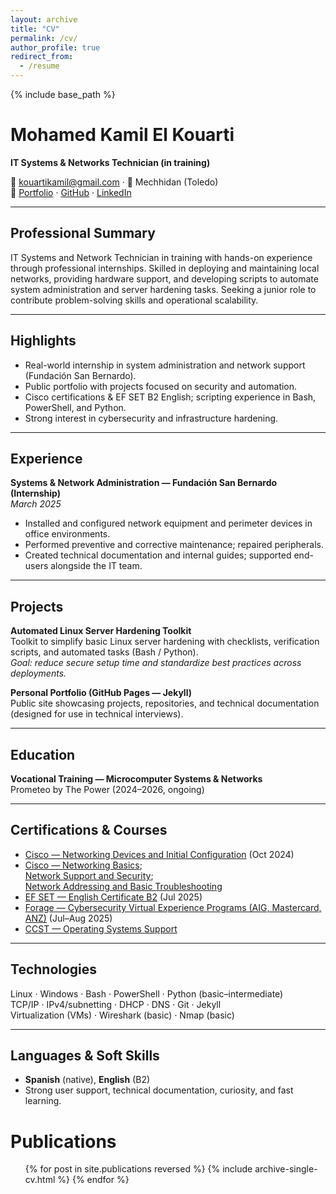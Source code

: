 ```yaml
---
layout: archive
title: "CV"
permalink: /cv/
author_profile: true
redirect_from:
  - /resume
---
```


{% include base_path %}

# Mohamed Kamil El Kouarti  
**IT Systems & Networks Technician (in training)**  

📧 [kouartikamil@gmail.com](mailto:kouartikamil@gmail.com) · 📍 Mechhidan (Toledo)  
🔗 [Portfolio](#) · [GitHub](#) · [LinkedIn](#)  

---

## Professional Summary
IT Systems and Network Technician in training with hands-on experience through professional internships. Skilled in deploying and maintaining local networks, providing hardware support, and developing scripts to automate system administration and server hardening tasks. Seeking a junior role to contribute problem-solving skills and operational scalability.

---

## Highlights
- Real-world internship in system administration and network support (Fundación San Bernardo).  
- Public portfolio with projects focused on security and automation.  
- Cisco certifications & EF SET B2 English; scripting experience in Bash, PowerShell, and Python.  
- Strong interest in cybersecurity and infrastructure hardening.  

---

## Experience
**Systems & Network Administration — Fundación San Bernardo (Internship)**  
*March 2025*  
- Installed and configured network equipment and perimeter devices in office environments.  
- Performed preventive and corrective maintenance; repaired peripherals.  
- Created technical documentation and internal guides; supported end-users alongside the IT team.  

---

## Projects
**Automated Linux Server Hardening Toolkit**  
Toolkit to simplify basic Linux server hardening with checklists, verification scripts, and automated tasks (Bash / Python).  
*Goal: reduce secure setup time and standardize best practices across deployments.*  

**Personal Portfolio (GitHub Pages — Jekyll)**  
Public site showcasing projects, repositories, and technical documentation (designed for use in technical interviews).  

---

## Education
**Vocational Training — Microcomputer Systems & Networks**  
Prometeo by The Power (2024–2026, ongoing)  

---

## Certifications & Courses
- [Cisco — Networking Devices and Initial Configuration](https://www.netacad.com/courses/networking/networking-devices-and-initial-configuration) (Oct 2024)  
- [Cisco — Networking Basics](https://www.netacad.com/courses/networking/networking-basics);  
  [Network Support and Security](https://www.netacad.com/courses/networking/network-support-and-security);  
  [Network Addressing and Basic Troubleshooting](https://www.netacad.com/courses/networking/network-addressing-and-basic-troubleshooting)  
- [EF SET — English Certificate B2](https://www.efset.org/cert/) (Jul 2025)  
- [Forage — Cybersecurity Virtual Experience Programs (AIG, Mastercard, ANZ)](https://www.theforage.com/) (Jul–Aug 2025)  
- [CCST — Operating Systems Support]([https://www.netacad.com/courses/ccst-operating-systems-support](https://www.credly.com/badges/e56a6777-4ee3-431e-8308-f22abb29547f/linked_in_profile))  


---

## Technologies
Linux · Windows · Bash · PowerShell · Python (basic–intermediate)  
TCP/IP · IPv4/subnetting · DHCP · DNS · Git · Jekyll  
Virtualization (VMs) · Wireshark (basic) · Nmap (basic)  

---

## Languages & Soft Skills
- **Spanish** (native), **English** (B2)  
- Strong user support, technical documentation, curiosity, and fast learning.  

Publications
======
  <ul>{% for post in site.publications reversed %}
    {% include archive-single-cv.html %}
  {% endfor %}</ul>
